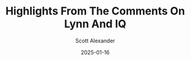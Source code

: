 ---
layout: podcast
title: "Highlights From The Comments On Lynn And IQ"
author: Scott Alexander
description: https://www.astralcodexten.com/p/highlights-from-the-comments-on-lynn
date: 2025-01-16
length: 5464255
duration: 1366
guid: highlights-from-the-comments-on-lynn
---